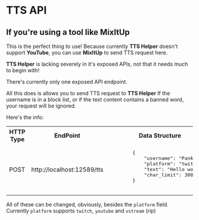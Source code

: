 # TTS API

## If you're using a tool like MixItUp

This is the perfect thing to use! Because currently **TTS Helper** doesn't support **YouTube**, you can use **MixItUp** to send TTS request here.

**TTS Helper** is lacking severely in it's exposed APIs, not that it needs much to begin with!

There's currently only one exposed API endpoint.    

All this does is allows you to send TTS request to **TTS Helper**
If the username is in a block list, or if the text content contains a banned word, your request will be ignored.

Here's the info:
<head>
  <title>HTML Table</title>
  <style>
    table {
      width: 100%;
    }
  </style>
</head>
<body>

<table>
  <tr>
    <th>HTTP Type</th>
    <th>EndPoint</th>
    <th>Data Structure</th>
  </tr>
  <tr>
    <td>POST</td>
    <td>http://localhost:12589/tts</td>
    <td>
      <pre>
        {
            "username": "Panku",
            "platform": "twitch",
            "text": "Hello world!",
            "char_limit": 300
        }
      </pre>
    </td>
  </tr>
</table>

All of these can be changed, obviously, besides the `platform` field.   
Currently `platform` supports `twitch`, `youtube` and `vstream` (rip)